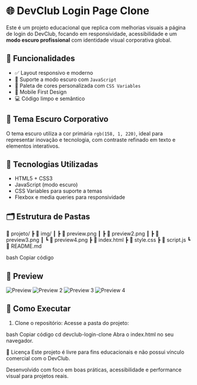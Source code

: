 # 🌐 DevClub Login Page Clone

Este é um projeto educacional que replica com melhorias visuais a página de login do DevClub, focando em responsividade, acessibilidade e um **modo escuro profissional** com identidade visual corporativa global.

## 🚀 Funcionalidades

- ✅ Layout responsivo e moderno
- 🌙 Suporte a modo escuro com `JavaScript`
- 🎨 Paleta de cores personalizada com `CSS Variables`
- 📱 Mobile First Design
- 💻 Código limpo e semântico

## 🎨 Tema Escuro Corporativo

O tema escuro utiliza a cor primária `rgb(158, 1, 220)`, ideal para representar inovação e tecnologia, com contraste refinado em texto e elementos interativos.

## 🧩 Tecnologias Utilizadas

- HTML5 + CSS3
- JavaScript (modo escuro)
- CSS Variables para suporte a temas
- Flexbox e media queries para responsividade

## 🗂️ Estrutura de Pastas

📁 projeto/
┣ 📁 img/
┃ ┣ 📄 preview.png
┃ ┣ 📄 preview2.png
┃ ┣ 📄 preview3.png
┃ ┗ 📄 preview4.png
┣ 📄 index.html
┣ 📄 style.css
┣ 📄 script.js
┗ 📄 README.md

bash
Copiar código

## 📸 Preview

![Preview](./img/preview.png)
![Preview 2](./img/preview2.png)
![Preview 3](./img/preview3.png)
![Preview 4](./img/preview4.png)

## 🧪 Como Executar

1. Clone o repositório:
Acesse a pasta do projeto:

bash
Copiar código
cd devclub-login-clone
Abra o index.html no seu navegador.

📄 Licença
Este projeto é livre para fins educacionais e não possui vínculo comercial com o DevClub.

Desenvolvido com foco em boas práticas, acessibilidade e performance visual para projetos reais.
